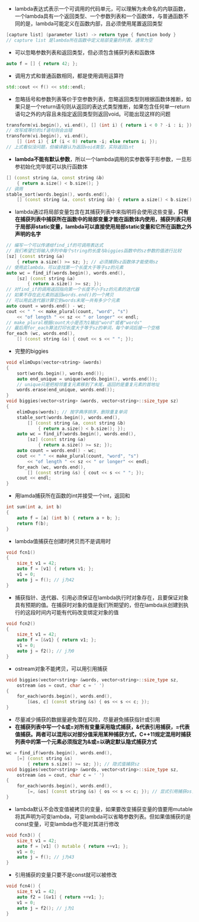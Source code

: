 * lambda表达式表示一个可调用的代码单元，可以理解为未命名的内联函数，一个lambda具有一个返回类型、一个参数列表和一个函数体，与普通函数不同的是，lambda可能定义在函数内部，且必须使用尾置返回类型
```cpp
[capture list] (parameter list) -> return type { function body }
// capture list 是lambda所在函数中定义局部变量的列表，通常为空
```
* 可以忽略参数列表和返回类型，但必须包含捕获列表和函数体
```cpp
auto f = [] { return 42; };
```
* 调用方式和普通函数相同，都是使用调用运算符
```cpp
std::cout << f() << std::endl;
```
* 忽略括号和参数列表等价于空参数列表，忽略返回类型则根据函数体推断，如果只是一个return语句则从返回的表达式类型推断，如果包含任何单一return语句之外的内容且未指定返回类型则返回void。可能出现这样的问题
```cpp
transform(vi.begin(), vi.end(), [] (int i) { return i < 0 ? -i : i; });
// 改写成等价的if语句则会出错
transform(vi.begin(), vi.end(),
    [] (int i) { if (i < 0) return -i; else return i; });
// 上式看似没问题，但编译器认为返回void类型，实际返回int
```
* **lambda不能有默认参数**，所以一个lambda调用的实参数等于形参数，一旦形参初始化完毕就可以执行函数体
```cpp
[] (const string &a, const string &b)
    { return a.size() < b.size(); }
// 调用
stable_sort(words.begin(), words.end(),
    [] (const string &a, const string &b) { return a.size() < b.size(); });
```
* lambda通过将局部变量包含在其捕获列表中来指明将会使用这些变量，**只有在捕获列表中捕获所在函数中的局部变量才能在函数体内使用，捕获列表只用于局部非static变量，lambda可以直接使用局部static变量和它所在函数之外声明的名字**
```cpp
// 编写一个可以传递给find_if的可调用表达式
// 我们希望它将输入序列中每个string的长度与biggies函数中的sz参数的值进行比较
[sz] (const string &a)
    { return a.size() >= sz; }; // 必须捕获sz函数体才能使用sz
// 使用此lambda，可以查找第一个长度大于等于sz的元素
auto wc = find_if(words.begin(), words.end(),
    [sz] (const string &a)
        { return a.size() >= sz; });
// 对find_if的调用返回指向第一个长度不小于sz的元素的迭代器  
// 如果不存在此元素则返回words.end()的一个拷贝
// 可以用此迭代器计算它到words末尾一共有多少个元素
auto count = words.end() - wc;
cout << " " << make_plural(count, "word", "s")
    << "of length " << sz << " or longer" << endl;
// make_plural根据count大小是否为1输出"word"或者"words"
// 最后用for_each算法打印长度大于等于sz的单词，每个单词后接一个空格
for_each (wc, words.end(),
    [] (const string &s) { cout << s << " "; });
```
* 完整的biggies
```cpp
void elimDups(vector<string> &words)
{
    sort(words.begin(), words.end());
    auto end_unique = unique(words.begin(), words.end());
    // unique只是把相邻重复元素移到了末尾，返回的是重复元素的首地址
    words.erase(end_unique, words.end());
}
void biggies(vector<string> &words, vector<string>::size_type sz)
{
    elimDups(words); // 按字典序排序，删除重复单词
    stable_sort(words.begin(), words.end(),
        [] (const string &a, const string &b)
            { return a.size() < b.size(); });
    auto wc = find_if(words.begin(), words.end(),
        [sz] (const string &a)
            { return a.size() >= sz; });
    auto count = words.end() - wc;
    cout << " " << make_plural(count, "word", "s")
        << "of length " << sz << " or longer" << endl;
    for_each (wc, words.end(),
        [] (const string &s) { cout << s << " "; });
    cout << endl;
}
```
* 用lamda捕获所在函数的int并接受一个int，返回和
```cpp
int sum(int a, int b)
{
    auto f = [a] (int b) { return a + b; };
    return f(b);
}
```
* lambda值捕获在创建时拷贝而不是调用时
```cpp
void fcn1()
{
    size_t v1 = 42;
    auto f = [v1] { return v1; };
    v1 = 0;
    auto j = f(); // j为42
}
```
* 捕获指针、迭代器、引用必须保证在lambda执行时对象存在，且要保证对象具有预期的值。在捕获时对象的值是我们所期望的，但在lambda从创建到执行的这段时间内可能有代码改变绑定对象的值
```cpp
void fcn2()
{
    size_t v1 = 42;
    auto f = [&v1} { return v1; };
    v1 = 0;
    auto j = f2(); // j为0
}
```
* ostream对象不能拷贝，可以用引用捕获
```cpp
void biggies(vector<string> &words, vector<string>::size_type sz,
    ostream &os = cout, char c = ' ')
{
    for_each(words.begin(), words.end(),
        [&os, c] (const string &s) { os << s << c; });
}
```
* 尽量减少捕获的数据量避免潜在风险，尽量避免捕获指针或引用  
* **在捕获列表中写一个&或=对所有变量采用隐式捕获，&代表引用捕获，=代表值捕获。两者可以混用以对部分值采用某种捕获方式，C++11规定混用时捕获列表中的第一个元素必须指定为&或=以确定默认隐式捕获方式**
```cpp
wc = find_if(words.begin(), words.end(),
    [=] (const string &s)
        { return s.size() >= sz; }); // 隐式值捕获sz
void biggies(vector<string> &words, vector<string>::size_type sz,
    ostream &os = cout, char c = ' ')
{
    for_each(words.begin(), words.end(),
        [=, &os] (const string &s) { os << s << c; }); // 显式引用捕获os，隐式值捕获c
}
```
* lambda默认不会改变值被拷贝的变量，如果要改变捕获变量的值要用mutable将其声明为可变lambda，可变lambda可以省略参数列表。但如果值捕获的是const变量，可变lambda也不能对其进行修改
```cpp
void fcn3() {
    size_t v1 = 42;
    auto f = [v1] () mutable { return ++v1; };
    v1 = 0;
    auto j = f(); // j为43
}
```
* 引用捕获的变量只要不是const就可以被修改
```cpp
void fcn4() {
    size_t v1 = 42;
    auto f2 = [&v1] { return ++v1; };
    v1 = 0;
    auto j = f2(); // j为1
}
```
